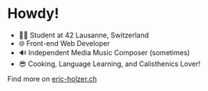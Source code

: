 # Howdy!
- 👨‍🎓 Student at 42 Lausanne, Switzerland
- 🌐 Front-end Web Developer
- 🔊 Independent Media Music Composer (sometimes)
- 😎 Cooking, Language Learning, and Calisthenics Lover!

Find more on <a href="https://www.eric-holzer.ch" target="_blank">eric-holzer.ch</a>
